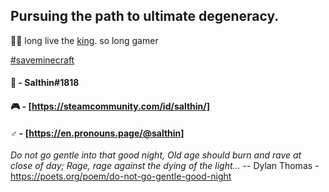 ## Pursuing the path to ultimate degeneracy.  

👑🐽 long live the [king](https://technoblade.com/). so long gamer

[#saveminecraft](https://discord.gg/saveminecraft)


#### 💬 - Salthin#1818
#### 🎮 - [https://steamcommunity.com/id/salthin/]
#### ♂️ - [https://en.pronouns.page/@salthin]


*Do not go gentle into that good night,
Old age should burn and rave at close of day;
Rage, rage against the dying of the light...*
 -- Dylan Thomas - https://poets.org/poem/do-not-go-gentle-good-night